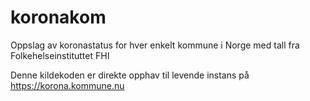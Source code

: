 # koronakom
Oppslag av koronastatus for hver enkelt kommune i Norge med tall fra Folkehelseinstituttet FHI

Denne kildekoden er direkte opphav til levende instans på https://korona.kommune.nu


